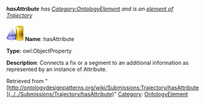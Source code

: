 ___hasAttribute__ has [Category:OntologyElement](../../Category/OntologyElement "Category:OntologyElement") and is an [element of](../../Property/ElementOf "Property:ElementOf") [Trajectory](../../Submissions/Trajectory "Submissions:Trajectory")_


  




[![ObjectProperty](../../images/thumb/c/c3/ObjectProperty.gif/45px-ObjectProperty.gif)](../../Image/ObjectProperty.gif "ObjectProperty")
__Name__: hasAttribute 


__Type:__ owl:ObjectProperty 


__Description__: Connects a fix or a segment to an additional information as represented by an instance of Attribute. 





Retrieved from "[http://ontologydesignpatterns.org/wiki/Submissions:Trajectory/hasAttribute](../../Submissions/Trajectory/hasAttribute)"
 [Category](http://ontologydesignpatterns.org/wiki/Special:Categories "Special:Categories"): [OntologyElement](../../Category/OntologyElement "Category:OntologyElement")